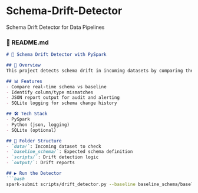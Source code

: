 # Schema-Drift-Detector
Schema Drift Detector for Data Pipelines

### 📄 README.md
```markdown
# 🧬 Schema Drift Detector with PySpark

## 🧠 Overview
This project detects schema drift in incoming datasets by comparing them with a predefined baseline schema. It identifies added/removed columns and datatype changes to prevent pipeline breakages.

## 📊 Features
- Compare real-time schema vs baseline
- Identify column/type mismatches
- JSON report output for audit and alerting
- SQLite logging for schema change history

## 🛠️ Tech Stack
- PySpark
- Python (json, logging)
- SQLite (optional)

## 📁 Folder Structure
- `data/`: Incoming dataset to check
- `baseline_schema/`: Expected schema definition
- `scripts/`: Drift detection logic
- `output/`: Drift reports

## ▶️ Run the Detector
```bash
spark-submit scripts/drift_detector.py --baseline baseline_schema/baseline_schema.json --input data/incoming_data.csv
